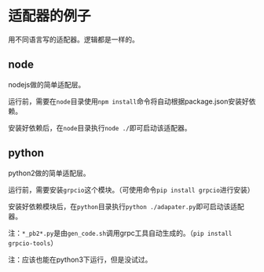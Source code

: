 # 适配器的例子

用不同语言写的适配器。逻辑都是一样的。

## node

nodejs做的简单适配层。

运行前，需要在`node`目录使用`npm install`命令将自动根据package.json安装好依赖。

安装好依赖后，在`node`目录执行`node ./`即可启动该适配器。

## python

python2做的简单适配层。

运行前，需要安装`grpcio`这个模块。（可使用命令`pip install grpcio`进行安装）

安装好依赖模块后，在`python`目录执行`python ./adapater.py`即可启动该适配器。

注：`*_pb2*.py`是由`gen_code.sh`调用grpc工具自动生成的。（`pip install grpcio-tools`）

注：应该也能在python3下运行，但是没试过。